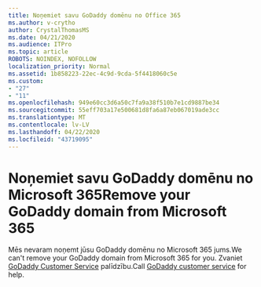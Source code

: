 ```yaml
---
title: Noņemiet savu GoDaddy domēnu no Office 365
ms.author: v-crytho
author: CrystalThomasMS
ms.date: 04/21/2020
ms.audience: ITPro
ms.topic: article
ROBOTS: NOINDEX, NOFOLLOW
localization_priority: Normal
ms.assetid: 1b858223-22ec-4c9d-9cda-5f4418060c5e
ms.custom:
- "27"
- "11"
ms.openlocfilehash: 949e60cc3d6a50c7fa9a38f510b7e1cd9887be34
ms.sourcegitcommit: 55eff703a17e500681d8fa6a87eb067019ade3cc
ms.translationtype: MT
ms.contentlocale: lv-LV
ms.lasthandoff: 04/22/2020
ms.locfileid: "43719095"
---
```

# <a name="remove-your-godaddy-domain-from-microsoft-365"></a><span data-ttu-id="276b1-102">Noņemiet savu GoDaddy domēnu no Microsoft 365</span><span class="sxs-lookup"><span data-stu-id="276b1-102">Remove your GoDaddy domain from Microsoft 365</span></span>

<span data-ttu-id="276b1-103">Mēs nevaram noņemt jūsu GoDaddy domēnu no Microsoft 365 jums.</span><span class="sxs-lookup"><span data-stu-id="276b1-103">We can't remove your GoDaddy domain from Microsoft 365 for you.</span></span> <span data-ttu-id="276b1-104">Zvaniet [GoDaddy Customer Service](https://aka.ms/contact-godaddy) palīdzību.</span><span class="sxs-lookup"><span data-stu-id="276b1-104">Call [GoDaddy customer service](https://aka.ms/contact-godaddy) for help.</span></span>
  